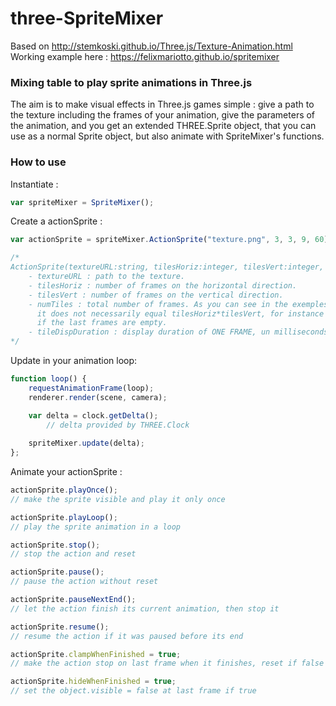 # three-SpriteMixer
Based on http://stemkoski.github.io/Three.js/Texture-Animation.html  
Working example here : https://felixmariotto.github.io/spritemixer

### Mixing table to play sprite animations in Three.js ###

The aim is to make visual effects in Three.js games simple : give a path to the texture including the frames of your animation, give the parameters of the animation, and you get an extended THREE.Sprite object, that you can use as a normal Sprite object, but also animate with SpriteMixer's functions.

### How to use ###
Instantiate :
```javascript
var spriteMixer = SpriteMixer();
```  

Create a actionSprite :
```javascript
var actionSprite = spriteMixer.ActionSprite("texture.png", 3, 3, 9, 60);

/*
ActionSprite(textureURL:string, tilesHoriz:integer, tilesVert:integer, numTiles:integer, tileDispDuration:integer)
	- textureURL : path to the texture.
	- tilesHoriz : number of frames on the horizontal direction.
	- tilesVert : number of frames on the vertical direction.
	- numTiles : total number of frames. As you can see in the exemples,
	  it does not necessarily equal tilesHoriz*tilesVert, for instance
	  if the last frames are empty.
	- tileDispDuration : display duration of ONE FRAME, un milliseconds.
*/
```  

Update in your animation loop:
```javascript
function loop() {
	requestAnimationFrame(loop);
	renderer.render(scene, camera);

	var delta = clock.getDelta();
        // delta provided by THREE.Clock
			
	spriteMixer.update(delta);
};
```
Animate your actionSprite :
```javascript
actionSprite.playOnce();
// make the sprite visible and play it only once

actionSprite.playLoop();
// play the sprite animation in a loop

actionSprite.stop();
// stop the action and reset

actionSprite.pause();
// pause the action without reset

actionSprite.pauseNextEnd();
// let the action finish its current animation, then stop it

actionSprite.resume();
// resume the action if it was paused before its end

actionSprite.clampWhenFinished = true;
// make the action stop on last frame when it finishes, reset if false

actionSprite.hideWhenFinished = true;
// set the object.visible = false at last frame if true

```  



